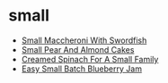 # small

 * [Small Maccheroni With Swordfish](../index/s/small-maccheroni-with-swordfish-233214.json)
 * [Small Pear And Almond Cakes](../index/s/small-pear-and-almond-cakes-236427.json)
 * [Creamed Spinach For A Small Family](../index/c/creamed-spinach-for-a-small-family.json)
 * [Easy Small Batch Blueberry Jam](../index/e/easy-small-batch-blueberry-jam.json)

